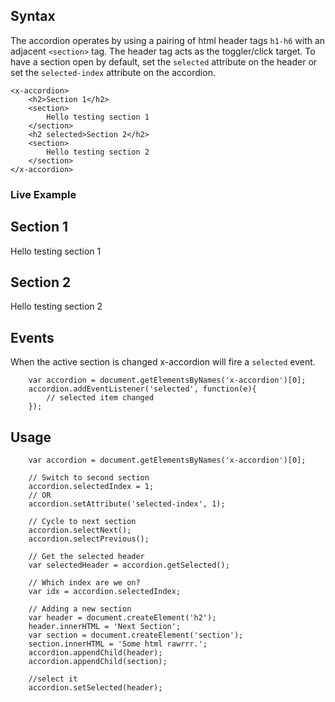 
## Syntax

The accordion operates by using a pairing of html header tags ```h1-h6``` with an adjacent ```<section>``` tag.  The header tag acts as the toggler/click target.  To have a section open by default, set the ```selected``` attribute on the header or set the ```selected-index``` attribute on the accordion.

```
<x-accordion>
	<h2>Section 1</h2>
	<section>
		Hello testing section 1
	</section>
	<h2 selected>Section 2</h2>
	<section>
		Hello testing section 2
	</section>
</x-accordion>
```


### Live Example
<x-accordion>
	<h2>Section 1</h2>
	<section>
		Hello testing section 1
	</section>
	<h2 selected>Section 2</h2>
	<section>
		Hello testing section 2
	</section>
</x-accordion>

## Events
When the active section is changed x-accordion will fire a ```selected``` event.

```
	var accordion = document.getElementsByNames('x-accordion')[0];
	accordion.addEventListener('selected', function(e){
		// selected item changed
	});

```

## Usage

```
	var accordion = document.getElementsByNames('x-accordion')[0];
	
	// Switch to second section	
	accordion.selectedIndex = 1;
	// OR
	accordion.setAttribute('selected-index', 1);

	// Cycle to next section
	accordion.selectNext();
	accordion.selectPrevious();

	// Get the selected header
	var selectedHeader = accordion.getSelected();

	// Which index are we on?
	var idx = accordion.selectedIndex;

	// Adding a new section
	var header = document.createElement('h2');
	header.innerHTML = 'Next Section';
	var section = document.createElement('section');
	section.innerHTML = 'Some html rawrrr.';
	accordion.appendChild(header);
	accordion.appendChild(section);
	
	//select it
	accordion.setSelected(header);

```


